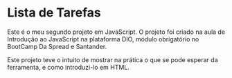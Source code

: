 # Lista de Tarefas

Este é o meu segundo projeto em JavaScript.  O projeto foi criado na aula de Introdução ao JavaScript na plataforma DIO, módulo obrigatório no BootCamp Da Spread e Santander.  

Este projeto teve o intuito de mostrar na prática o que se pode esperar da ferramenta, e como introduzi-lo em HTML.
